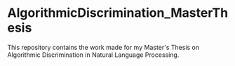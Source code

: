 # AlgorithmicDiscrimination_MasterThesis
This repository contains the work made for my Master's Thesis on Algorithmic Discrimination in Natural Language Processing.
